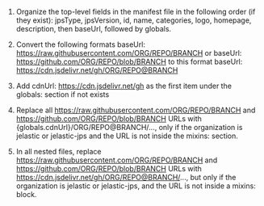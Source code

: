 1. Organize the top-level fields in the manifest file in the following order (if they exist): jpsType, jpsVersion, id, name, categories, logo, homepage, description,
then baseUrl, followed by globals.

2. Convert the following formats baseUrl: https://raw.githubusercontent.com/ORG/REPO/BRANCH or baseUrl: https://github.com/ORG/REPO/blob/BRANCH to this format baseUrl: https://cdn.jsdelivr.net/gh/ORG/REPO@BRANCH

3. Add cdnUrl: https://cdn.jsdelivr.net/gh as the first item under the globals: section if not exists

4. Replace all https://raw.githubusercontent.com/ORG/REPO/BRANCH and https://github.com/ORG/REPO/blob/BRANCH URLs with {globals.cdnUrl}/ORG/REPO@BRANCH/...,
only if the organization is jelastic or jelastic-jps and the URL is not inside the mixins: section.

5. In all nested files, replace https://raw.githubusercontent.com/ORG/REPO/BRANCH and https://github.com/ORG/REPO/blob/BRANCH URLs with https://cdn.jsdelivr.net/gh/ORG/REPO@BRANCH/..., but only if the organization is jelastic or jelastic-jps, and the URL is not inside a mixins: block.
